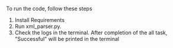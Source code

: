 To run the code, follow these steps

1. Install Requirements
2. Run xml_parser.py.
3. Check the logs in the terminal. After completion of the all task, "Successful" will be printed in the terminal

